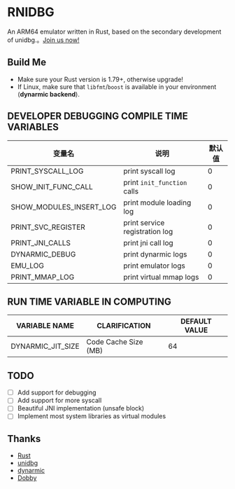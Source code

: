 # RNIDBG

An ARM64 emulator written in Rust, based on the secondary development of unidbg.。[Join us now!](https://discord.gg/MKR2wz863h)

## Build Me

- Make sure your Rust version is 1.79+, otherwise upgrade!
- If Linux, make sure that `libfmt`/`boost` is available in your environment (**dynarmic backend**).

## DEVELOPER DEBUGGING COMPILE TIME VARIABLES

| 变量名                     | 说明                             | 默认值 |
|-------------------------|--------------------------------|-----|
| PRINT_SYSCALL_LOG       | print syscall log              | 0   |
| SHOW_INIT_FUNC_CALL     | print `init_function` calls    | 0   |
| SHOW_MODULES_INSERT_LOG | print module loading log       | 0   |
| PRINT_SVC_REGISTER      | print service registration log | 0   |
| PRINT_JNI_CALLS         | print jni call log             | 0   |
| DYNARMIC_DEBUG          | print dynarmic logs            | 0   |
| EMU_LOG                 | print emulator logs            | 0   |
| PRINT_MMAP_LOG          | print virtual mmap logs        | 0   |

## RUN TIME VARIABLE IN COMPUTING

| VARIABLE NAME     | CLARIFICATION        | DEFAULT VALUE |
|-------------------|----------------------|---------------|
| DYNARMIC_JIT_SIZE | Code Cache Size (MB) | 64            |

## TODO

- [ ] Add support for debugging
- [ ] Add support for more syscall
- [ ] Beautiful JNI implementation (unsafe block)
- [ ] Implement most system libraries as virtual modules

## Thanks

- [Rust](https://www.rust-lang.org/)
- [unidbg](https://github.com/zhkl0228/unidbg)
- [dynarmic](https://github.com/lioncash/dynarmic)
- [Dobby](https://github.com/jmpews/Dobby)
